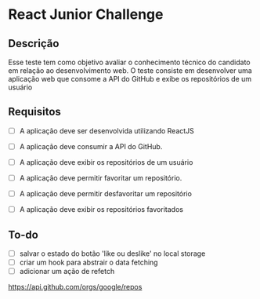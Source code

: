 # React Junior Challenge

## Descrição

Esse teste tem como objetivo avaliar o conhecimento técnico do candidato em relação ao desenvolvimento web. O teste consiste em desenvolver uma aplicação web que consome a API do GitHub e exibe os repositórios de um usuário

## Requisitos

- [ ] A aplicação deve ser desenvolvida utilizando ReactJS
- [ ] A aplicação deve consumir a API do GitHub.
- [ ] A aplicação deve exibir os repositórios de um usuário
- [ ] A aplicação deve permitir favoritar um repositório.
- [ ] A aplicação deve permitir desfavoritar um repositório
- [ ] A aplicação deve exibir os repositórios favoritados 


## To-do

- [ ] salvar o estado do botão 'like ou deslike' no local storage
- [ ] criar um hook para abstrair o data fetching
- [ ] adicionar um ação de refetch

https://api.github.com/orgs/google/repos
